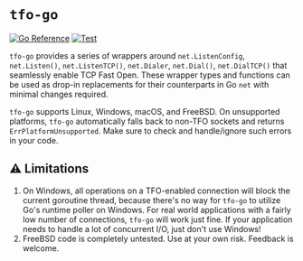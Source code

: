 # `tfo-go`

[![Go Reference](https://pkg.go.dev/badge/github.com/database64128/tfo-go.svg)](https://pkg.go.dev/github.com/database64128/tfo-go)
[![Test](https://github.com/database64128/tfo-go/actions/workflows/test.yml/badge.svg)](https://github.com/database64128/tfo-go/actions/workflows/test.yml)

`tfo-go` provides a series of wrappers around `net.ListenConfig`, `net.Listen()`, `net.ListenTCP()`, `net.Dialer`, `net.Dial()`, `net.DialTCP()` that seamlessly enable TCP Fast Open. These wrapper types and functions can be used as drop-in replacements for their counterparts in Go `net` with minimal changes required.

`tfo-go` supports Linux, Windows, macOS, and FreeBSD. On unsupported platforms, `tfo-go` automatically falls back to non-TFO sockets and returns `ErrPlatformUnsupported`. Make sure to check and handle/ignore such errors in your code.

## ⚠️ Limitations

1. On Windows, all operations on a TFO-enabled connection will block the current goroutine thread, because there's no way for `tfo-go` to utilize Go's runtime poller on Windows. For real world applications with a fairly low number of connections, `tfo-go` will work just fine. If your application needs to handle a lot of concurrent I/O, just don't use Windows!
2. FreeBSD code is completely untested. Use at your own risk. Feedback is welcome.

